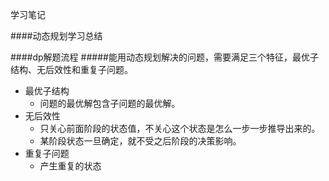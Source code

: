 学习笔记

####动态规划学习总结


####dp解题流程
#####能用动态规划解决的问题，需要满足三个特征，最优子结构、无后效性和重复子问题。
* 最优子结构
    - 问题的最优解包含子问题的最优解。
* 无后效性
    - 只关心前面阶段的状态值，不关心这个状态是怎么一步一步推导出来的。
    - 某阶段状态一旦确定，就不受之后阶段的决策影响。
* 重复子问题
    - 产生重复的状态

